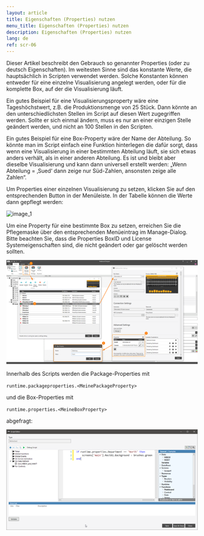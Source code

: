 ```yaml
---
layout: article
title: Eigenschaften (Properties) nutzen
menu_title: Eigenschaften (Properties) nutzen
description: Eigenschaften (Properties) nutzen
lang: de
ref: scr-06
---
```

Dieser Artikel beschreibt den Gebrauch so genannter Properties (oder zu deutsch Eigenschaften). Im weitesten Sinne sind das konstante Werte, die hauptsächlich in Scripten verwendet werden. Solche Konstanten können entweder für eine einzelne Visualisierung angelegt werden, oder für die komplette Box, auf der die Visualisierung läuft.

Ein gutes Beispiel für eine Visualisierungsproperty wäre eine Tageshöchstwert, z.B. die Produktionsmenge von 25 Stück. Dann könnte an den unterschiedlichsten Stellen im Script auf diesen Wert zugegriffen werden. Sollte er sich einmal ändern, muss es nur an einer einzigen Stelle geändert werden, und nicht an 100 Stellen in den Scripten.

Ein gutes Beispiel für eine Box-Property wäre der Name der Abteilung. So könnte man im Script einfach eine Funktion hinterlegen die dafür sorgt, dass wenn eine Visualisierung in einer bestimmten Abteilung läuft, sie sich etwas anders verhält, als in einer anderen Abteilung. Es ist und bleibt aber dieselbe Visualisierung und kann dann universell erstellt werden: „Wenn Abteilung = ‚Sued‘ dann zeige nur Süd-Zahlen, ansonsten zeige alle Zahlen“.

Um Properties einer einzelnen Visualisierung zu setzen, klicken Sie auf den entsprechenden Button in der Menüleiste. In der Tabelle können die Werte dann gepflegt werden:

![image_1](/assets/images/scripting/properties/Properties_01.png)

Um eine Property für eine bestimmte Box zu setzen, erreichen Sie die Pflegemaske über den entsprechenden Menüeintrag im Manage-Dialog. Bitte beachten Sie, dass die Properties BoxID und License Systemeigenschaften sind, die nicht geändert oder gar gelöscht werden sollten.

![image_1](/assets/images/scripting/properties/Properties_02.png)

Innerhalb des Scripts werden die Package-Properties mit

`runtime.packageproperties.<MeinePackageProperty>`

und die Box-Properties mit

`runtime.properties.<MeineBoxProperty>`

abgefragt:

![image_1](/assets/images/scripting/properties/Properties_03.png)
